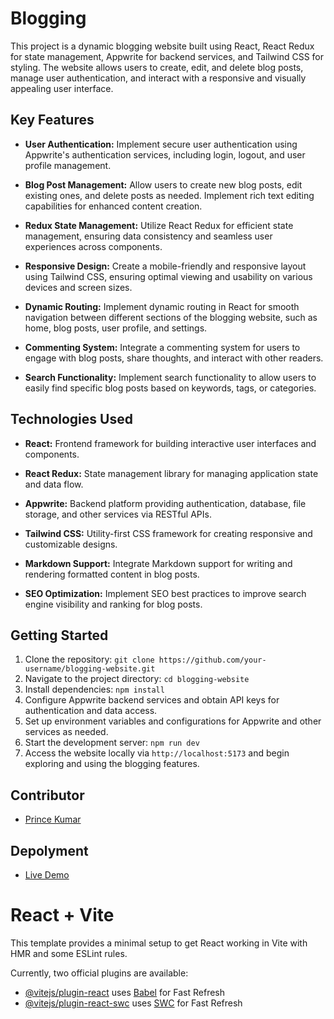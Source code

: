 # Blogging

This project is a dynamic blogging website built using React, React Redux for state management, Appwrite for backend services, and Tailwind CSS for styling. The website allows users to create, edit, and delete blog posts, manage user authentication, and interact with a responsive and visually appealing user interface.

## Key Features

- **User Authentication:** Implement secure user authentication using Appwrite's authentication services, including login, logout, and user profile management.
  
- **Blog Post Management:** Allow users to create new blog posts, edit existing ones, and delete posts as needed. Implement rich text editing capabilities for enhanced content creation.
  
- **Redux State Management:** Utilize React Redux for efficient state management, ensuring data consistency and seamless user experiences across components.
  
- **Responsive Design:** Create a mobile-friendly and responsive layout using Tailwind CSS, ensuring optimal viewing and usability on various devices and screen sizes.
  
- **Dynamic Routing:** Implement dynamic routing in React for smooth navigation between different sections of the blogging website, such as home, blog posts, user profile, and settings.
  
- **Commenting System:** Integrate a commenting system for users to engage with blog posts, share thoughts, and interact with other readers.
  
- **Search Functionality:** Implement search functionality to allow users to easily find specific blog posts based on keywords, tags, or categories.

## Technologies Used

- **React:** Frontend framework for building interactive user interfaces and components.
  
- **React Redux:** State management library for managing application state and data flow.
  
- **Appwrite:** Backend platform providing authentication, database, file storage, and other services via RESTful APIs.
  
- **Tailwind CSS:** Utility-first CSS framework for creating responsive and customizable designs.
  
- **Markdown Support:** Integrate Markdown support for writing and rendering formatted content in blog posts.
  
- **SEO Optimization:** Implement SEO best practices to improve search engine visibility and ranking for blog posts.

## Getting Started

1. Clone the repository: `git clone https://github.com/your-username/blogging-website.git`
2. Navigate to the project directory: `cd blogging-website`
3. Install dependencies: `npm install`
4. Configure Appwrite backend services and obtain API keys for authentication and data access.
5. Set up environment variables and configurations for Appwrite and other services as needed.
6. Start the development server: `npm run dev`
7. Access the website locally via `http://localhost:5173` and begin exploring and using the blogging features.

## Contributor

- [Prince Kumar](https://github.com/princekumarg)

## Depolyment

- [Live Demo](https://blogging-six-indol.vercel.app/)

# React + Vite

This template provides a minimal setup to get React working in Vite with HMR and some ESLint rules.

Currently, two official plugins are available:

- [@vitejs/plugin-react](https://github.com/vitejs/vite-plugin-react/blob/main/packages/plugin-react/README.md) uses [Babel](https://babeljs.io/) for Fast Refresh
- [@vitejs/plugin-react-swc](https://github.com/vitejs/vite-plugin-react-swc) uses [SWC](https://swc.rs/) for Fast Refresh
